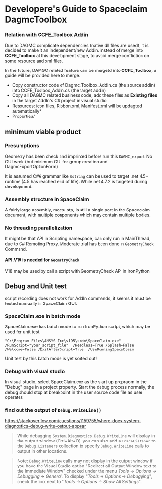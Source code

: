 # Developere's  Guide to Spaceclaim DagmcToolbox

### Relation with CCFE_Toolbox Addin

Due to DAGMC complicate dependencies (native dll files are used), it is decided to make it an independent/new Addin.
instead of merge into **CCFE_Toolbox** at this development stage, to avoid merge confliction on some resource and xml files. 
 
In the future, DAMGC related feature can be mergetd into **CCFE_Toolbox**, a guide will be provided here to merge.

+ Copy constructor code of Dagmc_Toolbox_AddIn.cs (the source addin) into CCFE_Toolbox_AddIn.cs (the target addin)
+ Copy all DAGMC related business code,  add these files as **Existing files** in the target AddIn's C# project in visual studio
+ Resources:  icon files, Ribbon.xml,  Manifest.xml will be updagted automatically?
+ Properties/


## minimum viable product

### Presumptions
Geometry has been check and imprinted before run  this `DAGMC_export`
No GUI work (but minimum GUI for group creation and DagmcExportOptionForm)

It is assumed C#6 grammar like `$string` can be used to target .net 4.5+ runtime (4.5 has reached end of life).
While net 4.7.2 is targeted during development.

### Assembly structure in SpaceClaim

A fairly large assembly, mastu.stp, is still a single part in the Spaceclaim document, with multiple conponents which may contain multiple bodies.

### No threading parallelization

It might be that API in Scripting namespace, can only run in MainThread, due to C# Remoting Proxy.
Moderate trial has been done in `GeometryCheck` Command.

#### API.V19 is needed for `GeometryCheck`

V18 may be used by call a script with GeometryCheck API in IronPython



## Debug and Unit test
script recording does not work for AddIn commands, it seems it must be tested manually in SpaceClaim GUI.
### SpaceClaim.exe in batch mode

SpaceClaim.exe has batch mode to run IronPython script, which may be used for unit test.

```
"C:\Program Files\ANSYS Inc\v195\scdm\SpaceClaim.exe" /RunScript="your_script_file"  /Headless=True /Splash=False /Welcome=False /ExitAfterScript=True  /UseRunningSpaceClaim
```

Unit test by this batch mode is yet sorted out!

### Debug with visual studio
In visual studio, select SpaceClaim.exe as the start up propraom in the  "Debug" page in a project property.
Start the debug process normally, the debug should stop at breakpoint in the user source code file as user operates


### find out the output of `Debug.WriteLine() `

https://stackoverflow.com/questions/1159755/where-does-system-diagnostics-debug-write-output-appear

> While debugging `System.Diagnostics.Debug.WriteLine` will display in the output window (Ctrl+Alt+O), you can also add a `TraceListener` to the `Debug.Listeners` collection to specify `Debug.WriteLine` calls to output in other locations.

>  Note: `Debug.WriteLine` calls may not display in the output window if you have the Visual Studio option "Redirect all Output Window text to the Immediate Window" checked under the menu *Tools* → *Options* → *Debugging* → *General*. To display "*Tools* → *Options* → *Debugging*", check the box next to "*Tools* → *Options* → *Show All Settings*".



